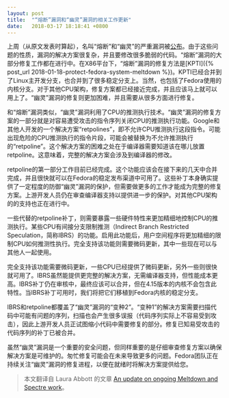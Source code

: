 ```yaml
---
layout: post
title:  "“熔断”漏洞和“幽灵”漏洞的相关工作更新"
date:   2018-03-17 18:18:41 +0800
---
```


上周（从原文发表时算起），名叫“熔断”和“幽灵”的严重漏洞被[公布](https://meltdownattack.com/)。由于这些问题的性质，漏洞的解决方案很复杂，并且要修改很多脆弱的代码。“熔断”漏洞的大部分修复工作都在进行中。在X86平台下，“熔断”漏洞的修复方法是[KPTI]({% post_url 2018-01-18-protect-fedora-system-meltdown %})。KPTI已经合并到了Linux主开发分支，也合并到了很多稳定分支上。当然，也包括了Fedora使用的内核分支。对于其他CPU架构，修复方案都已经接近完成，并且应该马上就可以用上了。“幽灵”漏洞的修复则更加困难，并且需要从很多方面进行修复。

和“熔断”漏洞类似，“幽灵”漏洞利用了CPU的推测执行技术。“幽灵”漏洞的修复方案的一部分就是对容易遭受攻击的指令序列关闭CPU的推测执行功能。Google和其他人开发的一个解决方案“retpolines”，即不允许CPU推测执行这段指令。可能出现危险的CPU推测执行的指令片段，可能会被替换为不允许推测执行的“retpoline”。这个解决方案的困难之处在于编译器需要知道该在哪儿放置retpoline。这意味着，完整的解决方案会涉及到编译器的修改。

retpoline的第一部分工作目前已经完成。这个功能应该会在接下来的几天中合并完成，并且很快就可以在Fedora的稳定发布渠道中可用了。这些补丁本身确实提供了一定程度的防御“幽灵”漏洞的保护，但需要做更多的工作才能成为完整的修复方案。上游开发人员仍在审查编译器支持以提供进一步的保护。对其他CPU架构的的支持也正在进行中。

一些代替的retpoline补丁，则需要暴露一些硬件特性来更加精细地控制CPU的推测执行。某些CPU有间接分支限制推测（Indirect Branch Restricted Speculation，简称IBRS）的功能。启用此功能后，用户空间程序将更加精细的限制CPU如何推测性执行。完全支持该功能则需要微码更新，其中一些现在可以与其他人一起使用。

完全支持该功能需要微码更新，一些CPU已经提供了微码更新，另外一些则很快就可用了。IBRS虽然能提供更完整的解决方案，无需编译器支持，但性能成本更高。IBRS补丁仍在审核中，最终应该可以合并，但在4.15版本的内核不会包含此特性。当IBRS补丁可用时，我们将把它们移植到Fedora内核的稳定分支。

IBRS和retpoline都覆盖了“幽灵”漏洞的“变种2”。“变种1”的解决方案需要扫描代码中可能有问题的序列，扫描也会产生很多误报（代码序列实际上不容易受到攻击），因此上游开发人员正试图缩小代码中需要修复的部分。修复已知易受攻击的代码序列的补丁已被合并。

虽然“幽灵”漏洞是一个重要的安全问题，但同样重要的是仔细审查修复方案以确保解决方案是可维护的。匆忙修复可能会在未来导致更多的问题。Fedora团队正在持续关注“幽灵”漏洞的修复进程，以便在就绪时将解决方案提供给您。

> 本文翻译自 Laura Abbott 的文章 [An update on ongoing Meltdown and Spectre work](https://fedoramagazine.org/update-ongoing-meltdown-spectre-work/)。
